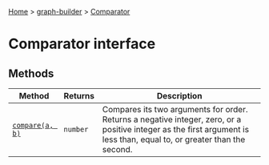 [Home](./index) &gt; [graph-builder](./graph-builder.md) &gt; [Comparator](./graph-builder.comparator.md)

# Comparator interface

## Methods

|  Method | Returns | Description |
|  --- | --- | --- |
|  [`compare(a, b)`](./graph-builder.comparator.compare.md) | `number` | Compares its two arguments for order. Returns a negative integer, zero, or a positive integer as the first argument is less than, equal to, or greater than the second. |


